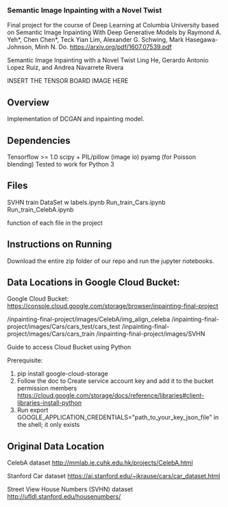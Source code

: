 ### Semantic Image Inpainting with a Novel Twist
Final project for the course of Deep Learning at Columbia University based on Semantic Image Inpainting With Deep Generative Models by Raymond A. Yeh*, Chen Chen*, Teck Yian Lim, Alexander G. Schwing, Mark Hasegawa-Johnson, Minh N. Do. https://arxiv.org/pdf/1607.07539.pdf

Semantic Image Inpainting with a Novel Twist
Ling He, Gerardo Antonio Lopez Ruiz, and Andrea Navarrete Rivera

INSERT THE TENSOR BOARD IMAGE HERE 

## Overview

Implementation of DCGAN and inpainting model. 

## Dependencies
Tensorflow >= 1.0
scipy + PIL/pillow (image io)
pyamg (for Poisson blending)
Tested to work for Python 3

## Files
SVHN train DataSet w labels.ipynb
Run_train_Cars.ipynb
Run_train_CelebA.ipynb

function of each file in the project

## Instructions on Running 
Download the entire zip folder of our repo and run the jupyter notebooks. 

## Data Locations in Google Cloud Bucket: 

Google Cloud Bucket:
https://console.cloud.google.com/storage/browser/inpainting-final-project 

/inpainting-final-project/images/CelebA/img_align_celeba
/inpainting-final-project/images/Cars/cars_test/cars_test
/inpainting-final-project/images/Cars/cars_train
/inpainting-final-project/images/SVHN

Guide to access Cloud Bucket using Python

Prerequisite: 
1. pip install google-cloud-storage
2. Follow the doc to Create service account key and add it to the bucket permission members
https://cloud.google.com/storage/docs/reference/libraries#client-libraries-install-python
3. Run export GOOGLE_APPLICATION_CREDENTIALS="path_to_your_key_json_file" in the shell; it only exists 


## Original Data Location 
CelebA dataset
http://mmlab.ie.cuhk.edu.hk/projects/CelebA.html 

Stanford Car dataset
https://ai.stanford.edu/~jkrause/cars/car_dataset.html 

Street View House Numbers (SVHN) dataset 
http://ufldl.stanford.edu/housenumbers/ 

